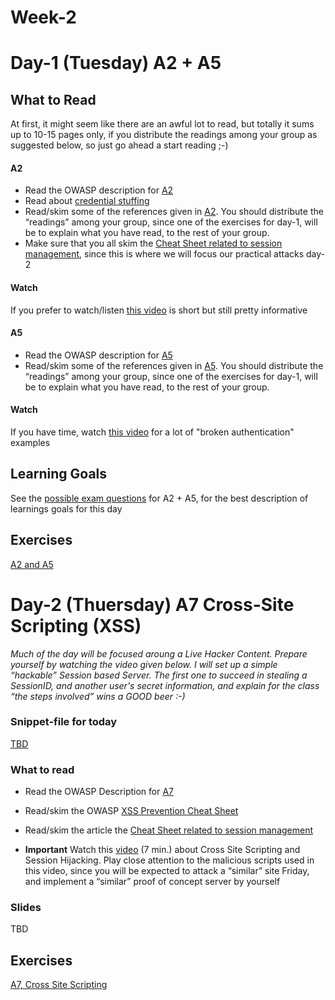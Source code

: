 # Week-2

# Day-1 (Tuesday)  A2 + A5

## What to Read

At first, it might seem like there are an awful lot to read, but totally it sums up to 10-15 pages only, if you distribute the readings among your group as suggested below, so just go ahead a start reading ;-)

#### A2
- Read the OWASP description for [A2](https://www.owasp.org/index.php/Top_10-2017_A2-Broken_Authentication)
- Read about [credential stuffing](https://www.owasp.org/index.php/Credential_stuffing)
- Read/skim some of the references given in [A2](https://www.owasp.org/index.php/Top_10-2017_A2-Broken_Authentication). You should distribute the “readings” among your group, since one of the exercises for day-1, will be to explain what you have read, to the rest of your group.
- Make sure that you all skim the [Cheat Sheet related to session management](https://www.owasp.org/index.php/Session_Management_Cheat_Sheet), since this is where we will focus our practical attacks day-2

#### Watch
If you prefer to watch/listen [this video](https://www.youtube.com/watch?v=R1iGRBG3PJ8) is short but still pretty informative

#### A5
- Read the OWASP description for [A5](https://www.owasp.org/index.php/Top_10-2017_A5-Broken_Access_Control)
- Read/skim some of the references given in [A5](https://www.owasp.org/index.php/Top_10-2017_A5-Broken_Access_Control). You should distribute the “readings” among your group, since one of the exercises for day-1, will be to explain what you have read, to the rest of your group.

#### Watch
If you have time, watch [this video](https://www.youtube.com/watch?v=94-tlOCApOc) for a lot of "broken authentication" examples

## Learning Goals
See the [possible exam questions](https://docs.google.com/document/d/1-Hpf98pKwWW0UwyDYsVAG4G0eSoIcbW4F0PLw_whXBY/edit) for A2 + A5, for the best description of learnings goals for this day

## Exercises
[A2 and A5](https://docs.google.com/document/d/1K3kLav9zGgrGQgxLusfan4p7MzMvHvi1AifQT6cG2FM/edit?usp=sharing)

# Day-2 (Thuersday) A7 Cross-Site Scripting (XSS)
*Much of the day will be focused aroung a Live Hacker Content. Prepare yourself by watching the video given below. I will set up a simple “hackable” Session based Server. The first one to succeed in stealing a SessionID, and another user's secret information, and explain for the class “the steps involved” wins a GOOD beer :-)*

### Snippet-file for today
[TBD](https://docs.google.com/document/d/1sGegv6K4DeDuTAmXMhepzAaeDfDjIqWNIpj-jLL-kcI/edit?usp=sharing)

### What to read

- Read the OWASP Description for [A7](https://www.owasp.org/index.php/Top_10-2017_A7-Cross-Site_Scripting_(XSS))
- Read/skim the OWASP [XSS Prevention Cheat Sheet](https://www.owasp.org/index.php/XSS_(Cross_Site_Scripting)_Prevention_Cheat_Sheet)
- Read/skim the article the [Cheat Sheet related to session management](https://www.owasp.org/index.php/Session_Management_Cheat_Sheet)

- **Important** Watch this [video](https://www.youtube.com/watch?v=cbmBDiR6WaY) (7 min.) about Cross Site Scripting and Session Hijacking. Play close attention to the malicious scripts used in this video, since you will be expected to attack a “similar” site Friday, and implement a “similar” proof of concept server by yourself

### Slides

TBD

## Exercises
[A7, Cross Site Scripting](https://docs.google.com/document/d/1EHVnI0sh9UCHdUpszFTtG_oxtYlOpGImYUimI5CotYY/edit?usp=sharing)


